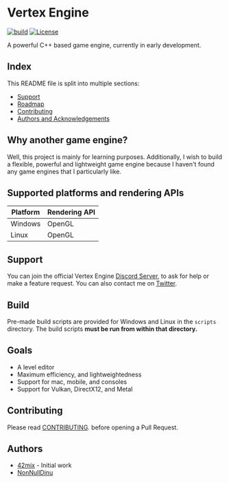 # Vertex Engine

[![build](https://github.com/VertexEngine/VertexEngine/workflows/build/badge.svg)](#)
[![License](https://img.shields.io/github/license/VertexEngine/VertexEngine?color=blue)](https://github.com/VertexEngine/VertexEngine/blob/master/LICENSE)

A powerful C++ based game engine, currently in early development.

## Index
This README file is split into multiple sections:
* [Support](https://github.com/VertexEngine/VertexEngine#support)
* [Roadmap](https://github.com/VertexEngine/VertexEngine#roadmap)
* [Contributing](https://github.com/VertexEngine/VertexEngine#contributing)
* [Authors and Acknowledgements](https://github.com/VertexEngine/VertexEngine#authors)

## Why another game engine?
Well, this project is mainly for learning purposes. Additionally, I wish to build a flexible, powerful and lightweight game engine because I haven't found any game engines that I particularly like.

## Supported platforms and rendering APIs
| Platform | Rendering API |
|----------|---------------|
| Windows  | OpenGL        |
| Linux    | OpenGL        |

## Support
You can join the official Vertex Engine [Discord Server](https://discord.gg/hA5kHnK), to ask for help or make a feature request. You can also contact me on [Twitter](https://twitter.com/42_mix).

## Build
Pre-made build scripts are provided for Windows and Linux in the `scripts` directory. The build scripts **must be run from within that directory.**

## Goals
* A level editor
* Maximum efficiency, and lightweightedness
* Support for mac, mobile, and consoles
* Support for Vulkan, DirectX12, and Metal

## Contributing
Please read [CONTRIBUTING](https://github.com/VertexEngine/VertexEngine/blob/master/.github/CONTRIBUTING.md). before opening a Pull Request.

## Authors
* [42mix](https://github.com/42mix) - Initial work
* [NonNullDinu](https://github.com/NonNullDinu)